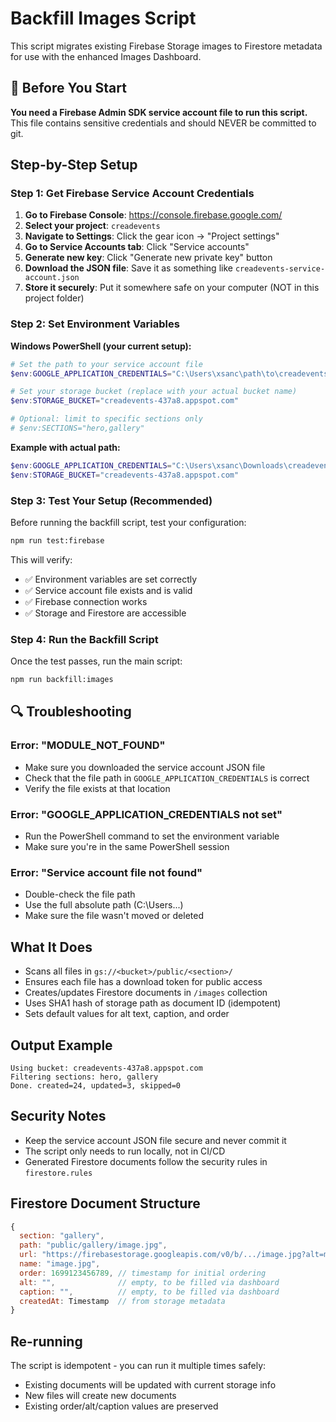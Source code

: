 # Backfill Images Script

This script migrates existing Firebase Storage images to Firestore metadata for use with the enhanced Images Dashboard.

## 🚨 Before You Start

**You need a Firebase Admin SDK service account file to run this script.** This file contains sensitive credentials and should NEVER be committed to git.

## Step-by-Step Setup

### Step 1: Get Firebase Service Account Credentials

1. **Go to Firebase Console**: https://console.firebase.google.com/
2. **Select your project**: `creadevents` 
3. **Navigate to Settings**: Click the gear icon → "Project settings"
4. **Go to Service Accounts tab**: Click "Service accounts" 
5. **Generate new key**: Click "Generate new private key" button
6. **Download the JSON file**: Save it as something like `creadevents-service-account.json`
7. **Store it securely**: Put it somewhere safe on your computer (NOT in this project folder)

### Step 2: Set Environment Variables

**Windows PowerShell (your current setup):**
```powershell
# Set the path to your service account file
$env:GOOGLE_APPLICATION_CREDENTIALS="C:\Users\xsanc\path\to\creadevents-service-account.json"

# Set your storage bucket (replace with your actual bucket name)
$env:STORAGE_BUCKET="creadevents-437a8.appspot.com"

# Optional: limit to specific sections only
# $env:SECTIONS="hero,gallery"
```

**Example with actual path:**
```powershell
$env:GOOGLE_APPLICATION_CREDENTIALS="C:\Users\xsanc\Downloads\creadevents-service-account.json"
$env:STORAGE_BUCKET="creadevents-437a8.appspot.com"
```

### Step 3: Test Your Setup (Recommended)

Before running the backfill script, test your configuration:

```bash
npm run test:firebase
```

This will verify:
- ✅ Environment variables are set correctly
- ✅ Service account file exists and is valid
- ✅ Firebase connection works
- ✅ Storage and Firestore are accessible

### Step 4: Run the Backfill Script

Once the test passes, run the main script:

```bash
npm run backfill:images
```

## 🔍 Troubleshooting

### Error: "MODULE_NOT_FOUND"
- Make sure you downloaded the service account JSON file
- Check that the file path in `GOOGLE_APPLICATION_CREDENTIALS` is correct
- Verify the file exists at that location

### Error: "GOOGLE_APPLICATION_CREDENTIALS not set"
- Run the PowerShell command to set the environment variable
- Make sure you're in the same PowerShell session

### Error: "Service account file not found"
- Double-check the file path
- Use the full absolute path (C:\Users\...)
- Make sure the file wasn't moved or deleted

## What It Does

- Scans all files in `gs://<bucket>/public/<section>/`
- Ensures each file has a download token for public access
- Creates/updates Firestore documents in `/images` collection
- Uses SHA1 hash of storage path as document ID (idempotent)
- Sets default values for alt text, caption, and order

## Output Example

```
Using bucket: creadevents-437a8.appspot.com
Filtering sections: hero, gallery
Done. created=24, updated=3, skipped=0
```

## Security Notes

- Keep the service account JSON file secure and never commit it
- The script only needs to run locally, not in CI/CD
- Generated Firestore documents follow the security rules in `firestore.rules`

## Firestore Document Structure

```javascript
{
  section: "gallery",
  path: "public/gallery/image.jpg",
  url: "https://firebasestorage.googleapis.com/v0/b/.../image.jpg?alt=media&token=...",
  name: "image.jpg",
  order: 1699123456789, // timestamp for initial ordering
  alt: "",              // empty, to be filled via dashboard
  caption: "",          // empty, to be filled via dashboard
  createdAt: Timestamp  // from storage metadata
}
```

## Re-running

The script is idempotent - you can run it multiple times safely:
- Existing documents will be updated with current storage info
- New files will create new documents
- Existing order/alt/caption values are preserved